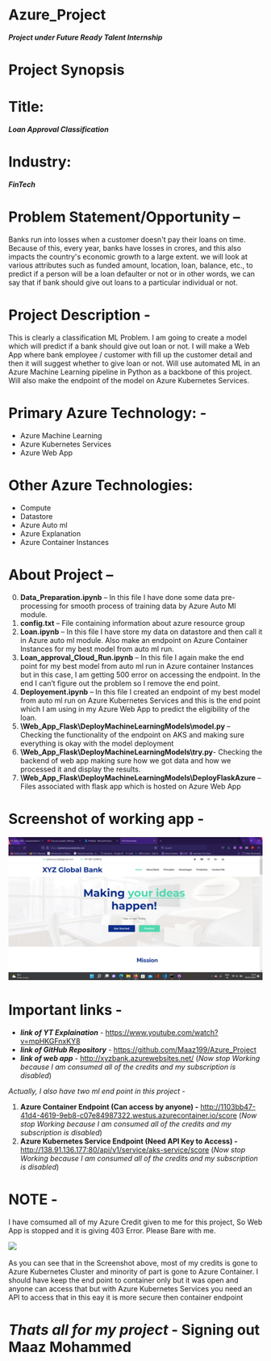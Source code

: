 # Azure_Project
***Project under Future Ready Talent Internship***


# Project Synopsis
# Title: 
***Loan Approval Classification***
# Industry: 
***FinTech***
# Problem Statement/Opportunity –
Banks run into losses when a customer doesn't pay their loans on time. Because of this, every year, banks have losses in crores, and this also impacts the country's economic growth to a large extent. we will look at various attributes such as funded amount, location, loan, balance, etc., to predict if a person will be a loan defaulter or not or in other words, we can say that if bank should give out loans to a particular individual or not.
# Project Description -
This is clearly a classification ML Problem. I am going to create a model which will predict if a bank should give out loan or not. I will make a Web App where bank employee / customer with fill up the customer detail and then it will suggest whether to give loan or not. Will use automated ML in an Azure Machine Learning pipeline in Python as a backbone of this project. Will also make the endpoint of the model on Azure Kubernetes Services. 
# Primary Azure Technology: - 
- Azure Machine Learning
- Azure Kubernetes Services 
- Azure Web App
# Other Azure Technologies: 
- Compute 
- Datastore
- Azure Auto ml 
- Azure Explanation 
- Azure Container Instances  

# About Project – 
0)	**Data_Preparation.ipynb** – In this file I have done some data pre- processing for smooth process of training data by Azure Auto Ml module.
1)	**config.txt** – File containing information about azure resource group  
2)	**Loan.ipynb** – In this file I have store my data on datastore and then call it in Azure auto ml module. Also make an endpoint on Azure Container Instances for my best model from auto ml run.
3)	**Loan_approval_Cloud_Run.ipynb** – In this file I again make the end point for my best model from auto ml run in Azure container Instances but in this case, I am getting 500 error on accessing the endpoint. In the end I can’t figure out the problem so I remove the end point.
4)	**Deployement.ipynb** – In this file I created an endpoint of my best model from auto ml run on Azure Kubernetes Services and this is the end point which I am using in my Azure Web App to predict the eligibility of the loan.
5)	**\Web_App_Flask\DeployMachineLearningModels\model.py** – Checking the functionality of the endpoint on AKS and making sure everything is okay with the model deployment
6)	**\Web_App_Flask\DeployMachineLearningModels\try.py**- Checking the backend of web app making sure how we got data and how we processed it and display the results.
7)	**\Web_App_Flask\DeployMachineLearningModels\DeployFlaskAzure** – Files associated with flask app which is hosted on Azure Web App

# Screenshot of working app -
![](2022-02-09%20(1).png)

# Important links -
- ***link of YT Explaination*** - https://www.youtube.com/watch?v=mpHKGFnxKY8
- ***link of GitHub Repository*** - https://github.com/Maaz199/Azure_Project
- ***link of web app*** - http://xyzbank.azurewebsites.net/          (*Now stop Working because I am consumed all of the credits and my subscription is disabled*)

*Actually, I also have two ml end point in this project -*
1) **Azure Container Endpoint (Can access by anyone) -**
http://1103bb47-41d4-4619-9eb8-c07e84987322.westus.azurecontainer.io/score      (*Now stop Working because I am consumed all of the credits and my subscription is disabled*)
2) **Azure Kubernetes Service Endpoint (Need API Key to Access) -**
http://138.91.136.177:80/api/v1/service/aks-service/score                 (*Now stop Working because I am consumed all of the credits and my subscription is disabled*)


# NOTE -
I have comsumed all of my Azure Credit given to me for this project, So Web App is stopped and it is giving 403 Error. Please Bare with me.

![](2022-02-14%(1).png)

As you can see that in the Screenshot above, most of my credits is gone to Azure Kubernetes Cluster and minority of part is gone to Azure Container. I should have keep the end point to container only but it was open and anyone can access that but with Azure Kubernetes Services you need an API to access that in this eay it is more secure then container endpoint

# ***Thats all for my project*** - **Signing out Maaz Mohammed**

